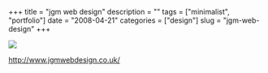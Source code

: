 +++
title = "jgm web design"
description = ""
tags = ["minimalist", "portfolio"]
date = "2008-04-21"
categories = ["design"]
slug = "jgm-web-design"
+++


 

  <div id="screens-thumbs" class="clearfix">
    <div class="txt-center" id="design-submission"><a href="http://www.jgmwebdesign.co.uk/"><img id='bluga-thumbnail-1206' class='bluga-thumbnail large' src='//media.konigi.com/bluga/
wt480c82bdeca84_0.jpg'/></a></div>  
  </div>   
<p><a href="http://www.jgmwebdesign.co.uk/">http://www.jgmwebdesign.co.uk/</a></p>





